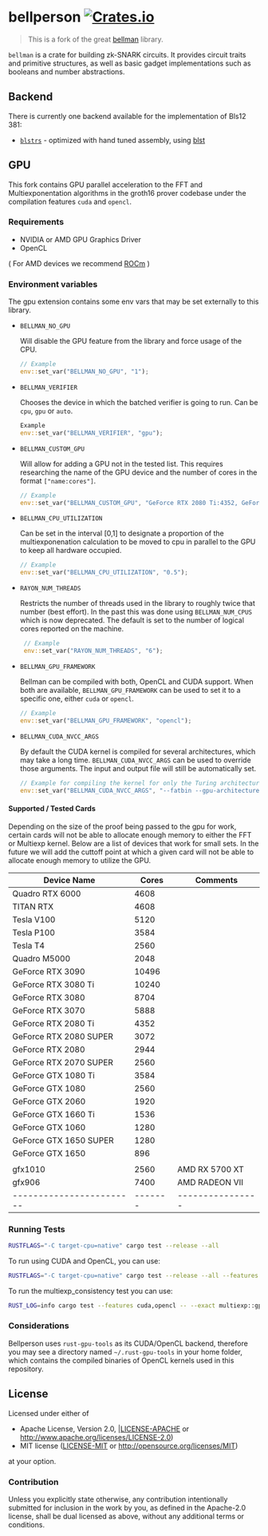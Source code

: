 # bellperson [![Crates.io](https://img.shields.io/crates/v/bellperson.svg)](https://crates.io/crates/bellperson)

> This is a fork of the great [bellman](https://github.com/zkcrypto/bellman) library.

`bellman` is a crate for building zk-SNARK circuits. It provides circuit traits
and primitive structures, as well as basic gadget implementations such as
booleans and number abstractions.

## Backend

There is currently one backend available for the implementation of Bls12 381:
- [`blstrs`](https://github.com/filecoin-project/blstrs) - optimized with hand tuned assembly, using [blst](https://github.com/supranational/blst)

## GPU

This fork contains GPU parallel acceleration to the FFT and Multiexponentation algorithms in the groth16 prover codebase under the compilation features `cuda` and `opencl`.

### Requirements
- NVIDIA or AMD GPU Graphics Driver
- OpenCL

( For AMD devices we recommend [ROCm](https://rocm-documentation.readthedocs.io/en/latest/Installation_Guide/Installation-Guide.html) )

### Environment variables

The gpu extension contains some env vars that may be set externally to this library.

- `BELLMAN_NO_GPU`

    Will disable the GPU feature from the library and force usage of the CPU.

    ```rust
    // Example
    env::set_var("BELLMAN_NO_GPU", "1");
    ```

- `BELLMAN_VERIFIER`

    Chooses the device in which the batched verifier is going to run. Can be `cpu`, `gpu` or `auto`.

    ```rust
    Example
    env::set_var("BELLMAN_VERIFIER", "gpu");
    ```

- `BELLMAN_CUSTOM_GPU`

    Will allow for adding a GPU not in the tested list. This requires researching the name of the GPU device and the number of cores in the format `["name:cores"]`.

    ```rust
    // Example
    env::set_var("BELLMAN_CUSTOM_GPU", "GeForce RTX 2080 Ti:4352, GeForce GTX 1060:1280");
    ```

- `BELLMAN_CPU_UTILIZATION`

    Can be set in the interval [0,1] to designate a proportion of the multiexponenation calculation to be moved to cpu in parallel to the GPU to keep all hardware occupied.

    ```rust
    // Example
    env::set_var("BELLMAN_CPU_UTILIZATION", "0.5");
    ```

- `RAYON_NUM_THREADS`

   Restricts the number of threads used in the library to roughly twice that number (best effort). In the past this was done using `BELLMAN_NUM_CPUS` which is now deprecated. The default is set to the number of logical cores reported on the machine.

   ```rust
    // Example
    env::set_var("RAYON_NUM_THREADS", "6");
   ```

 - `BELLMAN_GPU_FRAMEWORK`

     Bellman can be compiled with both, OpenCL and CUDA support. When both are available, `BELLMAN_GPU_FRAMEWORK` can be used to set it to a specific one, either `cuda` or `opencl`.

    ```rust
    // Example
    env::set_var("BELLMAN_GPU_FRAMEWORK", "opencl");
    ```

 - `BELLMAN_CUDA_NVCC_ARGS`

     By default the CUDA kernel is compiled for several architectures, which may take a long time. `BELLMAN_CUDA_NVCC_ARGS` can be used to override those arguments. The input and output file will still be automatically set.

    ```rust
    // Example for compiling the kernel for only the Turing architecture
    env::set_var("BELLMAN_CUDA_NVCC_ARGS", "--fatbin --gpu-architecture=sm_75 --generate-code=arch=compute_75,code=sm_75");
    ```


#### Supported / Tested Cards

Depending on the size of the proof being passed to the gpu for work, certain cards will not be able to allocate enough memory to either the FFT or Multiexp kernel. Below are a list of devices that work for small sets. In the future we will add the cuttoff point at which a given card will not be able to allocate enough memory to utilize the GPU.

| Device Name            | Cores | Comments       |
|------------------------|-------|----------------|
| Quadro RTX 6000        | 4608  |                |
| TITAN RTX              | 4608  |                |
| Tesla V100             | 5120  |                |
| Tesla P100             | 3584  |                |
| Tesla T4               | 2560  |                |
| Quadro M5000           | 2048  |                |
| GeForce RTX 3090       |10496  |                |
| GeForce RTX 3080 Ti    |10240  |                |
| GeForce RTX 3080       | 8704  |                |
| GeForce RTX 3070       | 5888  |                |
| GeForce RTX 2080 Ti    | 4352  |                |
| GeForce RTX 2080 SUPER | 3072  |                |
| GeForce RTX 2080       | 2944  |                |
| GeForce RTX 2070 SUPER | 2560  |                |
| GeForce GTX 1080 Ti    | 3584  |                |
| GeForce GTX 1080       | 2560  |                |
| GeForce GTX 2060       | 1920  |                |
| GeForce GTX 1660 Ti    | 1536  |                |
| GeForce GTX 1060       | 1280  |                |
| GeForce GTX 1650 SUPER | 1280  |                |
| GeForce GTX 1650       |  896  |                |
|                        |       |                |
| gfx1010                | 2560  | AMD RX 5700 XT |
| gfx906                 | 7400  | AMD RADEON VII |
|------------------------|-------|----------------|

### Running Tests

```bash
RUSTFLAGS="-C target-cpu=native" cargo test --release --all
```

To run using CUDA and OpenCL, you can use:

```bash
RUSTFLAGS="-C target-cpu=native" cargo test --release --all --features cuda,opencl
```

To run the multiexp_consistency test you can use:

```bash
RUST_LOG=info cargo test --features cuda,opencl -- --exact multiexp::gpu_multiexp_consistency --nocapture
```

### Considerations

Bellperson uses `rust-gpu-tools` as its CUDA/OpenCL backend, therefore you may see a
directory named `~/.rust-gpu-tools` in your home folder, which contains the
compiled binaries of OpenCL kernels used in this repository.

## License

Licensed under either of

- Apache License, Version 2.0, |[LICENSE-APACHE](LICENSE-APACHE) or
   http://www.apache.org/licenses/LICENSE-2.0)
- MIT license ([LICENSE-MIT](LICENSE-MIT) or http://opensource.org/licenses/MIT)

at your option.

### Contribution

Unless you explicitly state otherwise, any contribution intentionally
submitted for inclusion in the work by you, as defined in the Apache-2.0
license, shall be dual licensed as above, without any additional terms or
conditions.
